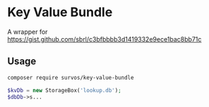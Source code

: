 # Key Value Bundle

A wrapper for https://gist.github.com/sbrl/c3bfbbbb3d1419332e9ece1bac8bb71c

## Usage

```bash
composer require survos/key-value-bundle
```

```php
$kvDb = new StorageBox('lookup.db');
$dbDb->s...
```
